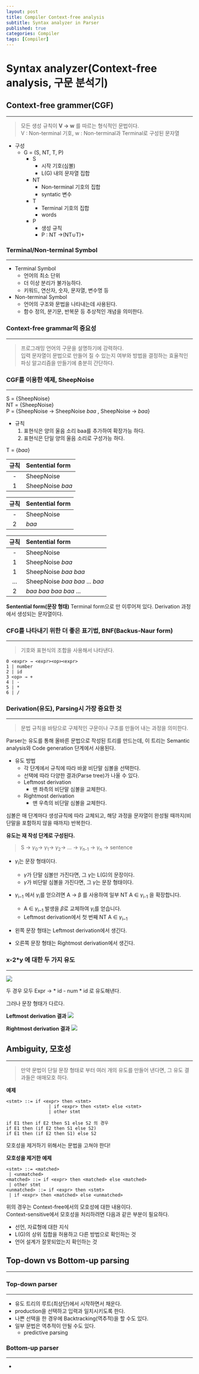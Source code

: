 ```yaml
---
layout: post
title: Compiler Context-free analysis
subtitle: Syntax analyzer in Parser
published: true
categories: Compiler
tags: [Compiler]
---
```


# Syntax analyzer(Context-free analysis, 구문 분석기)

## Context-free grammer(CGF)
---
>모든 생성 규칙이 **V $\rightarrow$ w** 를 따르는 형식적인 문법이다.  
>V : Non-terminal 기호, w : Non-terminal과 Terminal로 구성된 문자열  

* 구성
  * G = (S, NT, T, P)
    * S
      * 시작 기호(심볼)
      * L(G) 내의 문자열 집합
    * NT
      * Non-terminal 기호의 집합
      * syntatic 변수
    * T
      * Terminal 기호의 집합
      * words
    * P
      * 생성 규칙
      * P : NT $\rightarrow$(NT$\cup$T)+


### Terminal/Non-terminal Symbol
---

* Terminal Symbol
  * 언어의 최소 단위
  * 더 이상 분리가 불가능하다.
  * 키워드, 연산자, 숫자, 문자열, 변수명 등
* Non-terminal Symbol
  * 언어의 구조와 문법을 나타내는데 사용된다.
  * 함수 정의, 분기문, 반복문 등 추상적인 개념을 의미한다.


### Context-free grammar의 중요성
---
>프로그래밍 언어의 구문을 설명하기에 강력하다.  
>입력 문자열이 문법으로 만들어 질 수 있는지 여부와 방법을 결정하는 효율적인 파싱 알고리즘을 만들기에 충분히 간단하다.

### CGF를 이용한 예제, SheepNoise
---

S = {SheepNoise}  
NT = {SheepNoise}  
P = {SheepNoise $\rightarrow$ SheepNoise *baa*  , SheepNoise $\rightarrow$ *baa*}  
* 규칙
  1. 표현식은 양의 울음 소리 baa를 추가하여 확장가능 하다.  
  2. 표현식은 단일 양의 울음 소리로 구성가능 하다.  

T = {*baa*}

| 규칙 | Sentential form |
| :---: | :--- |
| - | SheepNoise |
| 1 | SheepNoise *baa* |

| 규칙 | Sentential form |
| :---: | :--- |
| - | SheepNoise |
| 2 | *baa* |

| 규칙 | Sentential form |
| :---: | :--- |
| - | SheepNoise |
| 1 | SheepNoise *baa*  |
| 1 | SheepNoise *baa*  *baa*  |
| ... | SheepNoise *baa*  *baa*  ... *baa*  |
| 2 | *baa* *baa* *baa* *baa* ... |

**Sentential form(문장 형태)**
Terminal form으로 만 이루어져 있다. Derivation 과정에서 생성되는 문자열이다.

### CFG를 나타내기 위한 더 좋은 표기법, BNF(Backus-Naur form)
---
>기호와 표현식의 조합을 사용해서 나타낸다.

```
0 <expr> → <expr><op><expr>
1 | number
2 | id
3 <op> → +
4 | -
5 | *
6 | /
```

### Derivation(유도), Parsing시 가장 중요한 것
---
>문법 규칙을 바탕으로 구체적인 구문이나 구조를 만들어 내는 과정을 의미한다.

Parser는 유도를 통해 올바른 문법으로 작성된 트리를 만드는데, 이 트리는 Semantic analysis와 Code generation 단계에서 사용된다.

* 유도 방법
  * 각 단계에서 규칙에 따라 바꿀 비단말 심볼을 선택한다.  
  * 선택에 따라 다양한 결과(Parse tree)가 나올 수 있다.
  * Leftmost derivation
    * 맨 좌측의 비단말 심볼을 교체한다.
  * Rightmost derivation
    * 맨 우측의 비단말 심볼을 교체한다.

심볼은 매 단계마다 생성규칙에 따라 교체되고, 해당 과정을 문자열이 완성될 때까지(비단말을 포함하지 않을 때까지) 반복한다. 

**유도는 재 작성 단계로 구성된다.**

>S $\rightarrow$ $\gamma$<sub>0</sub>$\rightarrow$ $\gamma$<sub>1</sub>$\rightarrow$ $\gamma$<sub>2</sub>$\rightarrow$ ... $\rightarrow$ $\gamma$<sub>n-1</sub> $\rightarrow$ $\gamma$<sub>n</sub> $\rightarrow$ sentence

* $\gamma$<sub>i</sub>는 문장 형태이다.
  * $\gamma$가 단말 심볼만 가진다면, 그 $\gamma$는 L(G)의 문장이다.
  * $\gamma$가 비단말 심볼을 가진다면, 그 $\gamma$는 문장 형태이다.
* $\gamma$<sub>i‒1</sub> 에서 $\gamma$<sub>i</sub>를 얻으려면 A $\rightarrow$ β 를 사용하여 일부 NT A ∈ $\gamma$<sub>i-1</sub> 을 확장합니다.
  * A ∈ $\gamma$<sub>i‒1</sub> 발생을 $\beta$로 교체하여 $\gamma$<sub>i</sub>를 얻습니다.
  * Leftmost derivation에서 첫 번째 NT A ∈ $\gamma$<sub>i‒1</sub>

* 왼쪽 문장 형태는 Leftmost derivation에서 생긴다.
* 오른쪽 문장 형태는 Rightmost derivation에서 생긴다.


### x-2*y 에 대한 두 가지 유도
---

![](https://user-images.githubusercontent.com/48265129/233845715-b9776e57-066b-4e36-9287-5e7d9f31f7d6.png)

두 경우 모두 Expr $\rightarrow$ * id - num * id 로 유도해낸다.

그러나 문장 형태가 다르다.

**Leftmost derivation 결과**
![](https://user-images.githubusercontent.com/48265129/233845855-2c70a937-50df-432a-b100-aac8de56a4f5.png)

**Rightmost derivation 결과**
![](https://user-images.githubusercontent.com/48265129/233845875-d65d8e21-ce41-491f-b8ec-afa1a1e11cfc.png)

## Ambiguity, 모호성
---
>만약 문법이 단일 문장 형태로 부터 여러 개의 유도를 만들어 낸다면, 그 유도 결과들은 애매모호 하다.

**예제**
```
<stmt> ::= if <expr> then <stmt>
                | if <expr> then <stmt> else <stmt>
                | other stmt

if E1 then if E2 then S1 else S2 의 경우
if E1 then (if E2 then S1 else S2)
if E1 then (if E2 then S1) else S2
```

모호성을 제거하기 위해서는 문법을 고쳐야 한다!

**모호성을 제거한 예제**
```
<stmt> ::= <matched>
 | <unmatched>
<matched> ::= if <expr> then <matched> else <matched>
 | other stmt
<unmatched> ::= if <expr> then <stmt>
 | if <expr> then <matched> else <unmatched>
 ```

위의 경우는 Context-free에서의 모호성에 대한 내용이다.  
Context-sensitive에서 모호성을 처리하려면 다음과 같은 부분이 필요하다.  
* 선언, 자료형에 대한 지식
* L(G)의 상위 집합을 허용하고 다른 방법으로 확인하는 것
* 언어 설계가 잘못되었는지 확인하는 것

## Top-down vs Bottom-up parsing
---

### Top-down parser
---
* 유도 트리의 루트(최상단)에서 시작하면서 채운다.
* production을 선택하고 입력과 일치시키도록 한다.
* 나쁜 선택을 한 경우에 Backtracking(역추적)을 할 수도 있다.
* 일부 문법은 역추적이 안될 수도 있다.
  * predictive parsing

### Bottom-up parser
---
* 